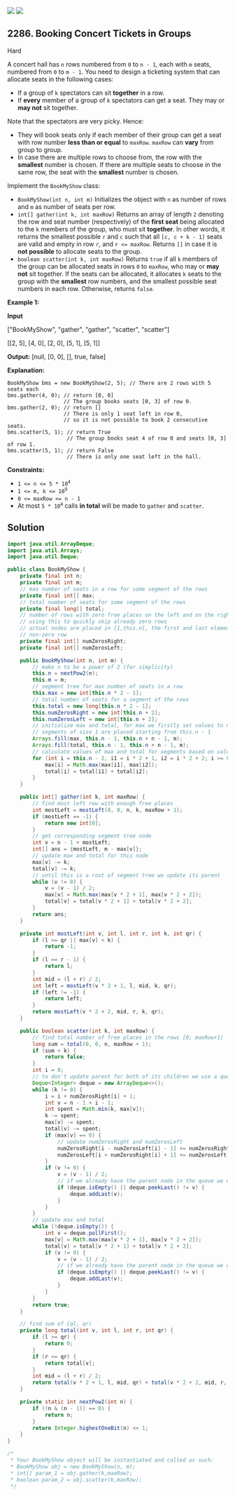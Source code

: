 [![](https://img.shields.io/github/stars/javadev/LeetCode-in-Java?label=Stars&style=flat-square)](https://github.com/javadev/LeetCode-in-Java)
[![](https://img.shields.io/github/forks/javadev/LeetCode-in-Java?label=Fork%20me%20on%20GitHub%20&style=flat-square)](https://github.com/javadev/LeetCode-in-Java/fork)

## 2286\. Booking Concert Tickets in Groups

Hard

A concert hall has `n` rows numbered from `0` to `n - 1`, each with `m` seats, numbered from `0` to `m - 1`. You need to design a ticketing system that can allocate seats in the following cases:

*   If a group of `k` spectators can sit **together** in a row.
*   If **every** member of a group of `k` spectators can get a seat. They may or **may not** sit together.

Note that the spectators are very picky. Hence:

*   They will book seats only if each member of their group can get a seat with row number **less than or equal** to `maxRow`. `maxRow` can **vary** from group to group.
*   In case there are multiple rows to choose from, the row with the **smallest** number is chosen. If there are multiple seats to choose in the same row, the seat with the **smallest** number is chosen.

Implement the `BookMyShow` class:

*   `BookMyShow(int n, int m)` Initializes the object with `n` as number of rows and `m` as number of seats per row.
*   `int[] gather(int k, int maxRow)` Returns an array of length `2` denoting the row and seat number (respectively) of the **first seat** being allocated to the `k` members of the group, who must sit **together**. In other words, it returns the smallest possible `r` and `c` such that all `[c, c + k - 1]` seats are valid and empty in row `r`, and `r <= maxRow`. Returns `[]` in case it is **not possible** to allocate seats to the group.
*   `boolean scatter(int k, int maxRow)` Returns `true` if all `k` members of the group can be allocated seats in rows `0` to `maxRow`, who may or **may not** sit together. If the seats can be allocated, it allocates `k` seats to the group with the **smallest** row numbers, and the smallest possible seat numbers in each row. Otherwise, returns `false`.

**Example 1:**

**Input**

["BookMyShow", "gather", "gather", "scatter", "scatter"]

[[2, 5], [4, 0], [2, 0], [5, 1], [5, 1]]

**Output:** [null, [0, 0], [], true, false]

**Explanation:**

    BookMyShow bms = new BookMyShow(2, 5); // There are 2 rows with 5 seats each
    bms.gather(4, 0); // return [0, 0]
                      // The group books seats [0, 3] of row 0.
    bms.gather(2, 0); // return []
                      // There is only 1 seat left in row 0,
                      // so it is not possible to book 2 consecutive seats.
    bms.scatter(5, 1); // return True
                       // The group books seat 4 of row 0 and seats [0, 3] of row 1.
    bms.scatter(5, 1); // return False
                       // There is only one seat left in the hall. 

**Constraints:**

*   <code>1 <= n <= 5 * 10<sup>4</sup></code>
*   <code>1 <= m, k <= 10<sup>9</sup></code>
*   `0 <= maxRow <= n - 1`
*   At most <code>5 * 10<sup>4</sup></code> calls **in total** will be made to `gather` and `scatter`.

## Solution

```java
import java.util.ArrayDeque;
import java.util.Arrays;
import java.util.Deque;

public class BookMyShow {
    private final int n;
    private final int m;
    // max number of seats in a row for some segment of the rows
    private final int[] max;
    // total number of seats for some segment of the rows
    private final long[] total;
    // number of rows with zero free places on the left and on the right
    // using this to quickly skip already zero rows
    // actual nodes are placed in [1,this.n], the first and last element only shows there the first
    // non-zero row
    private final int[] numZerosRight;
    private final int[] numZerosLeft;

    public BookMyShow(int n, int m) {
        // make n to be a power of 2 (for simplicity)
        this.n = nextPow2(n);
        this.m = m;
        // segment tree for max number of seats in a row
        this.max = new int[this.n * 2 - 1];
        // total number of seats for a segment of the rows
        this.total = new long[this.n * 2 - 1];
        this.numZerosRight = new int[this.n + 2];
        this.numZerosLeft = new int[this.n + 2];
        // initialize max and total, for max we firstly set values to m
        // segments of size 1 are placed starting from this.n - 1
        Arrays.fill(max, this.n - 1, this.n + n - 1, m);
        Arrays.fill(total, this.n - 1, this.n + n - 1, m);
        // calculate values of max and total for segments based on values of their children
        for (int i = this.n - 2, i1 = i * 2 + 1, i2 = i * 2 + 2; i >= 0; i--, i1 -= 2, i2 -= 2) {
            max[i] = Math.max(max[i1], max[i2]);
            total[i] = total[i1] + total[i2];
        }
    }

    public int[] gather(int k, int maxRow) {
        // find most left row with enough free places
        int mostLeft = mostLeft(0, 0, n, k, maxRow + 1);
        if (mostLeft == -1) {
            return new int[0];
        }
        // get corresponding segment tree node
        int v = n - 1 + mostLeft;
        int[] ans = {mostLeft, m - max[v]};
        // update max and total for this node
        max[v] -= k;
        total[v] -= k;
        // until this is a root of segment tree we update its parent
        while (v != 0) {
            v = (v - 1) / 2;
            max[v] = Math.max(max[v * 2 + 1], max[v * 2 + 2]);
            total[v] = total[v * 2 + 1] + total[v * 2 + 2];
        }
        return ans;
    }

    private int mostLeft(int v, int l, int r, int k, int qr) {
        if (l >= qr || max[v] < k) {
            return -1;
        }
        if (l == r - 1) {
            return l;
        }
        int mid = (l + r) / 2;
        int left = mostLeft(v * 2 + 1, l, mid, k, qr);
        if (left != -1) {
            return left;
        }
        return mostLeft(v * 2 + 2, mid, r, k, qr);
    }

    public boolean scatter(int k, int maxRow) {
        // find total number of free places in the rows [0; maxRow+1)
        long sum = total(0, 0, n, maxRow + 1);
        if (sum < k) {
            return false;
        }
        int i = 0;
        // to don't update parent for both of its children we use a queue
        Deque<Integer> deque = new ArrayDeque<>();
        while (k != 0) {
            i = i + numZerosRight[i] + 1;
            int v = n - 1 + i - 1;
            int spent = Math.min(k, max[v]);
            k -= spent;
            max[v] -= spent;
            total[v] -= spent;
            if (max[v] == 0) {
                // update numZerosRight and numZerosLeft
                numZerosRight[i - numZerosLeft[i] - 1] += numZerosRight[i] + 1;
                numZerosLeft[i + numZerosRight[i] + 1] += numZerosLeft[i] + 1;
            }
            if (v != 0) {
                v = (v - 1) / 2;
                // if we already have the parent node in the queue we don't need to update it
                if (deque.isEmpty() || deque.peekLast() != v) {
                    deque.addLast(v);
                }
            }
        }
        // update max and total
        while (!deque.isEmpty()) {
            int v = deque.pollFirst();
            max[v] = Math.max(max[v * 2 + 1], max[v * 2 + 2]);
            total[v] = total[v * 2 + 1] + total[v * 2 + 2];
            if (v != 0) {
                v = (v - 1) / 2;
                // if we already have the parent node in the queue we don't need to update it
                if (deque.isEmpty() || deque.peekLast() != v) {
                    deque.addLast(v);
                }
            }
        }
        return true;
    }

    // find sum of [ql, qr)
    private long total(int v, int l, int r, int qr) {
        if (l >= qr) {
            return 0;
        }
        if (r <= qr) {
            return total[v];
        }
        int mid = (l + r) / 2;
        return total(v * 2 + 1, l, mid, qr) + total(v * 2 + 2, mid, r, qr);
    }

    private static int nextPow2(int n) {
        if ((n & (n - 1)) == 0) {
            return n;
        }
        return Integer.highestOneBit(n) << 1;
    }
}

/*
 * Your BookMyShow object will be instantiated and called as such:
 * BookMyShow obj = new BookMyShow(n, m);
 * int[] param_1 = obj.gather(k,maxRow);
 * boolean param_2 = obj.scatter(k,maxRow);
 */
```